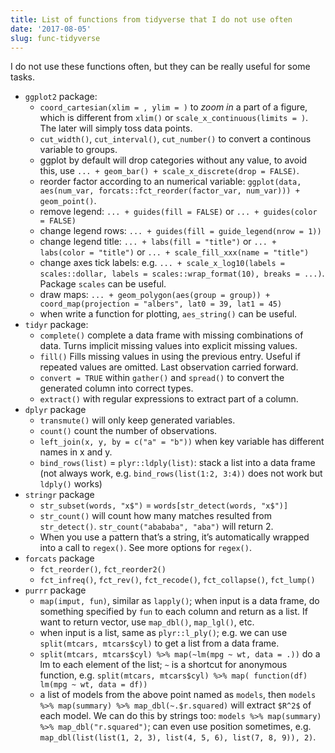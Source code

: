 ```yaml
---
title: List of functions from tidyverse that I do not use often
date: '2017-08-05'
slug: func-tidyverse
---
```


I do not use these functions often, but they can be really useful for some tasks.

- `ggplot2` package:
  + `coord_cartesian(xlim = , ylim = )` to _zoom in_ a part of a figure, which is different from `xlim()` or `scale_x_continuous(limits = )`. The later will simply toss data points.
  + `cut_width()`, `cut_interval()`, `cut_number()` to convert a continous variable to groups.
  + ggplot by default will drop categories without any value, to avoid this, use `... + geom_bar() + scale_x_discrete(drop = FALSE)`.
  + reorder factor according to an numerical variable: `ggplot(data, aes(num_var, forcats::fct_reorder(factor_var, num_var))) + geom_point()`.
  + remove legend: `... + guides(fill = FALSE)` or `... + guides(color = FALSE)`
  + change legend rows: `... + guides(fill = guide_legend(nrow = 1))`
  + change legend title: `... + labs(fill = "title")` or `... + labs(color = "title")` or `... + scale_fill_xxx(name = "title")`
  + change axes tick labels: e.g. `... + scale_x_log10(labels = scales::dollar, labels = scales::wrap_format(10), breaks = ...)`. Package `scales` can be useful.
  + draw maps: `... + geom_polygon(aes(group = group)) + coord_map(projection = "albers", lat0 = 39, lat1 = 45)`
  + when write a function for plotting, `aes_string()` can be useful.
- `tidyr` package:
  + `complete()` complete a data frame with missing combinations of data. Turns implicit missing values into explicit missing values.
  + `fill()` Fills missing values in using the previous entry. Useful if repeated values are omitted. Last observation carried forward.
  + `convert = TRUE` within `gather()` and `spread()` to convert the generated column into correct types.
  + `extract()` with regular expressions to extract part of a column.
- `dplyr` package
  + `transmute()` will only keep generated variables.
  + `count()` count the number of observations.
  + `left_join(x, y, by = c("a" = "b"))` when key variable has different names in x and y.
  + `bind_rows(list)` = `plyr::ldply(list)`: stack a list into a data frame (not always work, e.g. `bind_rows(list(1:2, 3:4))` does not work but `ldply()` works)
- `stringr` package
  + `str_subset(words, "x$")` = `words[str_detect(words, "x$")]`
  + `str_count()` will count how many matches resulted from `str_detect()`. `str_count("abababa", "aba")` will return 2.
  + When you use a pattern that’s a string, it’s automatically wrapped into a call to `regex()`. See more options for `regex()`.
- `forcats` package
  + `fct_reorder()`, `fct_reorder2()`
  + `fct_infreq()`, `fct_rev()`, `fct_recode()`, `fct_collapse()`, `fct_lump()`
- `purrr` package
  + `map(imput, fun)`, similar as `lapply()`; when input is a data frame, do something specified by `fun` to each column and return as a list. If want to return vector, use `map_dbl()`, `map_lgl()`, etc.
  + when input is a list, same as `plyr::l_ply()`; e.g. we can use `split(mtcars, mtcars$cyl)` to get a list from a data frame.
  +  `split(mtcars, mtcars$cyl) %>% map(~lm(mpg ~ wt, data = .))` do a lm to each element of the list; `~` is a shortcut for anonymous function, e.g. `split(mtcars, mtcars$cyl) %>% map( function(df) lm(mpg ~ wt, data = df))`
  + a list of models from the above point named as `models`, then `models %>% map(summary) %>% map_dbl(~.$r.squared)` will extract `$R^2$` of each model. We can do this by strings too: `models %>% map(summary) %>% map_dbl("r.squared")`; can even use position sometimes, e.g. ` map_dbl(list(list(1, 2, 3), list(4, 5, 6), list(7, 8, 9)), 2)`.
